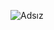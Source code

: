 ![Adsız](https://user-images.githubusercontent.com/53031435/160225370-673bd6b8-8400-4411-89d1-02daecd484eb.png)

